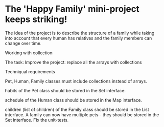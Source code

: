 # The 'Happy Family' mini-project keeps striking!

The idea of the project is to describe the structure of a family while taking into account that every human has relatives and the family members can change over time.

Working with collection

The task:
Improve the project: replace all the arrays with collections

Techniqual requirements


Pet, Human, Family classes must include collections instead of arrays.

habits of the Pet class should be stored in the Set interface.

schedule of the Human class should be stored in the  Map interface.

children (list of children) of the Family class should be stored in the List interface.
A family can now have multiple pets - they should be stored in the Set interface.
Fix the unit-tests.
